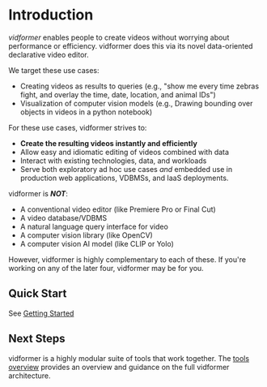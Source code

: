 # Introduction

*vidformer* enables people to create videos without worrying about performance or efficiency.
vidformer does this via its novel data-oriented declarative video editor.

We target these use cases:
* Creating videos as results to queries (e.g., "show me every time zebras fight, and overlay the time, date, location, and animal IDs")
* Visualization of computer vision models (e.g., Drawing bounding over objects in videos in a python notebook)

For these use cases, vidformer strives to:
* **Create the resulting videos instantly and efficiently**
* Allow easy and idiomatic editing of videos combined with data
* Interact with existing technologies, data, and workloads
* Serve both exploratory ad hoc use cases *and* embedded use in production web applications, VDBMSs, and IaaS deployments.

vidformer is ***NOT***:
* A conventional video editor (like Premiere Pro or Final Cut)
* A video database/VDBMS
* A natural language query interface for video
* A computer vision library (like OpenCV)
* A computer vision AI model (like CLIP or Yolo)

However, vidformer is highly complementary to each of these.
If you're working on any of the later four, vidformer may be for you.

<!-- ## Demo

video go here -->

## Quick Start

See [Getting Started](./getting-started.md)

## Next Steps

vidformer is a highly modular suite of tools that work together.
The [tools overview](./tools.md) provides an overview and guidance on the full vidformer architecture.
